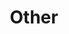 ---
layout: page
title: Other
nav: true
nav_order: 8
dropdown: true
children: 
    # - title: publications
    #   permalink: /publications/
    # - title: divider
    - title: Poetry
      permalink: /blog/tag/poetry/
    # - title: Teaching
    #   permalink: /teaching/
    - title: Photography
      permalink: /photography/
---